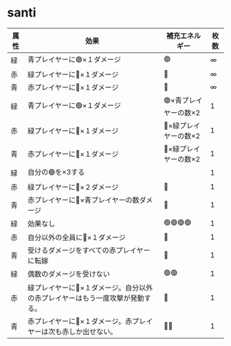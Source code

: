 # santi

| 属性 | 効果 | 補充エネルギー | 枚数 |
|------|------|----------------|------|
| 緑 | 青プレイヤーに🟢×１ダメージ | 🟢 | ∞ |
| 赤 | 緑プレイヤーに🔴×１ダメージ | 🔴 | ∞ |
| 青 | 赤プレイヤーに🔵×１ダメージ | 🔵 | ∞ |
| 緑 | 青プレイヤーに🟢×１ダメージ | 🟢×青プレイヤーの数×2 | 1 |
| 赤 | 緑プレイヤーに🔴×１ダメージ | 🔴×緑プレイヤーの数×2 | 1 |
| 青 | 赤プレイヤーに🔵×１ダメージ | 🔵×緑プレイヤーの数×2 | 1 |
| 緑 | 自分の🟢を×3する |  | 1 |
| 赤 | 緑プレイヤーに🔴×２ダメージ | 🔴 | 1 |
| 青 | 赤プレイヤーに🔵×青プレイヤーの数ダメージ | 🔵 | 1 |
| 緑 | 効果なし | 🟢🟢🟢🟢 | 1 |
| 赤 | 自分以外の全員に🔴×１ダメージ | 🔴 | 1 |
| 青 | 受けるダメージをすべての赤プレイヤーに転嫁 | 🔵 | 1 |
| 緑 | 偶数のダメージを受けない | 🟢🟢 | 1 |
| 赤 | 緑プレイヤーに🔴×１ダメージ。自分以外の赤プレイヤーはもう一度攻撃が発動する。 | 🔴 | 1 |
| 青 | 赤プレイヤーに🔵×１ダメージ。赤プレイヤーは次も赤しか出せない。 | 🔵🔵 | 1 |

